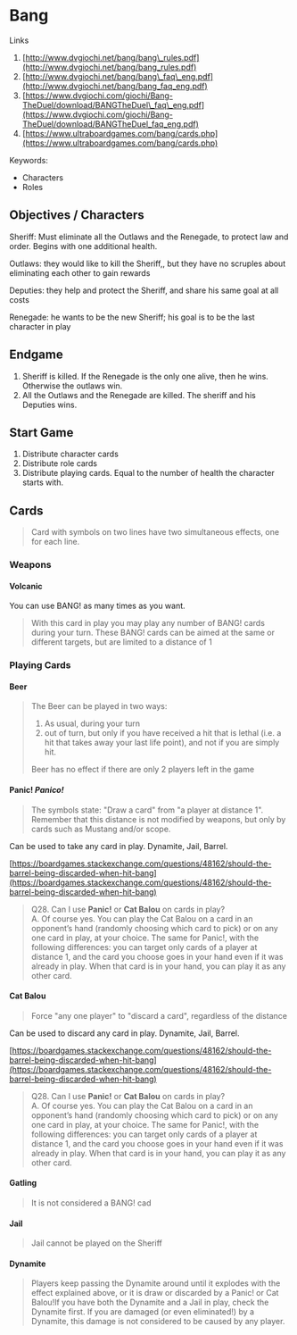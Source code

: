 # Bang

Links

1. [http://www.dvgiochi.net/bang/bang\_rules.pdf](http://www.dvgiochi.net/bang/bang_rules.pdf)
2. [http://www.dvgiochi.net/bang/bang\_faq\_eng.pdf](http://www.dvgiochi.net/bang/bang_faq_eng.pdf)
3. [https://www.dvgiochi.com/giochi/Bang-TheDuel/download/BANGTheDuel\_faq\_eng.pdf](https://www.dvgiochi.com/giochi/Bang-TheDuel/download/BANGTheDuel_faq_eng.pdf)
4. [https://www.ultraboardgames.com/bang/cards.php](https://www.ultraboardgames.com/bang/cards.php)

Keywords:

* Characters
* Roles

## Objectives / Characters

Sheriff: Must eliminate all the Outlaws and the Renegade, to protect law and order. Begins with one additional health.

Outlaws: they would like to kill the Sheriff,, but they have no scruples about eliminating each other to gain rewards

Deputies: they help and protect the Sheriff, and share his same goal at all costs 

Renegade: he wants to be the new Sheriff; his goal is to be the last character in play

## Endgame

1. Sheriff is killed. If the Renegade is the only one alive, then he wins. Otherwise the outlaws win.
2. All the Outlaws and the Renegade are killed. The sheriff and his Deputies wins.

## Start Game

1. Distribute character cards
2. Distribute role cards
3. Distribute playing cards. Equal to the number of health the character starts with.

## Cards

> Card with symbols on two lines have two simultaneous effects, one for each line.

### Weapons

#### Volcanic

You can use BANG! as many times as you want.

> With this card in play you may play any number of BANG! cards during your turn. These BANG! cards can be aimed at the same or different targets, but are limited to a distance of 1

### Playing Cards

#### Beer

> The Beer can be played in two ways:
>
> 1. As usual, during your turn
> 2. out of turn, but only if you have received a hit that is lethal \(i.e. a hit that takes away your last life point\), and not if you are simply hit.
>
> Beer has no effect if there are only 2 players left in the game

#### Panic! _Panico!_

> The symbols state: "Draw a card" from "a player at distance 1". Remember that this distance is not modified by weapons, but only by cards such as Mustang and/or scope.

Can be used to take any card in play. Dynamite, Jail, Barrel.

[https://boardgames.stackexchange.com/questions/48162/should-the-barrel-being-discarded-when-hit-bang](https://boardgames.stackexchange.com/questions/48162/should-the-barrel-being-discarded-when-hit-bang)

> Q28. Can I use **Panic!** or **Cat Balou** on cards in play?  
> A. Of course yes. You can play the Cat Balou on a card in an opponent’s hand \(randomly choosing which card to pick\) or on any one card in play, at your choice. The same for Panic!, with the following differences: you can target only cards of a player at distance 1, and the card you choose goes in your hand even if it was already in play. When that card is in your hand, you can play it as any other card.

#### Cat Balou

> Force "any one player" to "discard a card", regardless of the distance

Can be used to discard any card in play. Dynamite, Jail, Barrel.

[https://boardgames.stackexchange.com/questions/48162/should-the-barrel-being-discarded-when-hit-bang](https://boardgames.stackexchange.com/questions/48162/should-the-barrel-being-discarded-when-hit-bang)

> Q28. Can I use **Panic!** or **Cat Balou** on cards in play?  
> A. Of course yes. You can play the Cat Balou on a card in an opponent’s hand \(randomly choosing which card to pick\) or on any one card in play, at your choice. The same for Panic!, with the following differences: you can target only cards of a player at distance 1, and the card you choose goes in your hand even if it was already in play. When that card is in your hand, you can play it as any other card.

#### Gatling

> It is not considered a BANG! cad

#### Jail

> Jail cannot be played on the Sheriff

#### Dynamite

> Players keep passing the Dynamite around until it explodes with the effect explained above, or it is draw or discarded by a Panic! or Cat Balou!If you have both the Dynamite and a Jail in play, check the Dynamite first. If you are damaged \(or even eliminated!\) by a Dynamite, this damage is not considered to be caused by any player.

